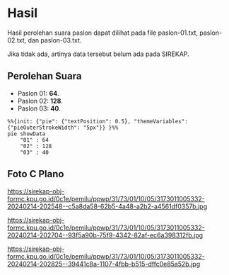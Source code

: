 # Hasil

Hasil perolehan suara paslon dapat dilihat pada file paslon-01.txt, paslon-02.txt, dan paslon-03.txt.

Jika tidak ada, artinya data tersebut belum ada pada SIREKAP.

## Perolehan Suara

 * Paslon 01: **64**.
 * Paslon 02: **128**.
 * Paslon 03: **40**.

```mermaid
%%{init: {"pie": {"textPosition": 0.5}, "themeVariables": {"pieOuterStrokeWidth": "5px"}} }%%
pie showData
    "01" : 64
    "02" : 128
    "03" : 40
```
## Foto C Plano

https://sirekap-obj-formc.kpu.go.id/0c1e/pemilu/ppwp/31/73/01/10/05/3173011005332-20240214-202548--c5a8da58-62b5-4a48-a2b2-a4561df0357b.jpg

https://sirekap-obj-formc.kpu.go.id/0c1e/pemilu/ppwp/31/73/01/10/05/3173011005332-20240214-202704--93f5a90b-75f9-4342-82af-ec6a398312fb.jpg

https://sirekap-obj-formc.kpu.go.id/0c1e/pemilu/ppwp/31/73/01/10/05/3173011005332-20240214-202825--39441c8a-1107-4fbb-b515-dffc0e85a52b.jpg
